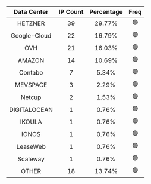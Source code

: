 | Data Center | IP Count | Percentage | Freq |
|:------------:|:--------:|:-----------:|:-----:|
| HETZNER | 39 | 29.77% | 🟢 |
| Google-Cloud | 22 | 16.79% | 🟢 |
| OVH | 21 | 16.03% | 🟢 |
| AMAZON | 14 | 10.69% | 🟢 |
| Contabo | 7 | 5.34% | 🟢 |
| MEVSPACE | 3 | 2.29% | 🟢 |
| Netcup | 2 | 1.53% | 🟢 |
| DIGITALOCEAN | 1 | 0.76% | 🟢 |
| IKOULA | 1 | 0.76% | 🟢 |
| IONOS | 1 | 0.76% | 🟢 |
| LeaseWeb | 1 | 0.76% | 🟢 |
| Scaleway | 1 | 0.76% | 🟢 |
| OTHER | 18 | 13.74% | 🟢 |